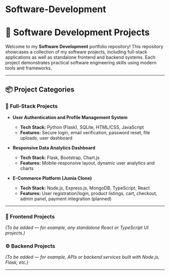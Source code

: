 # Software-Development
# 🧠 Software Development Projects

Welcome to my **Software Development** portfolio repository! This repository showcases a collection of my software projects, including full-stack applications as well as standalone frontend and backend systems. Each project demonstrates practical software engineering skills using modern tools and frameworks.

---

## 📦 Project Categories

### 🔁 Full-Stack Projects

- **User Authentication and Profile Management System**
  - **Tech Stack:** Python (Flask), SQLite, HTML/CSS, JavaScript
  - **Features:** Secure login, email verification, password reset, file uploads, user dashboard

- **Responsive Data Analytics Dashboard**
  - **Tech Stack:** Flask, Bootstrap, Chart.js
  - **Features:** Mobile-responsive layout, dynamic user analytics and charts

- **E-Commerce Platform (Jumia Clone)**
  - **Tech Stack:** Node.js, Express.js, MongoDB, TypeScript, React
  - **Features:** User registration/login, product listings, cart, checkout, admin panel, payment integration (planned)

---

### 🧩 Frontend Projects

*(To be added — for example, any standalone React or TypeScript UI projects.)*

### ⚙️ Backend Projects

*(To be added — for example, APIs or backend services built with Node.js, Flask, etc.)*

---


